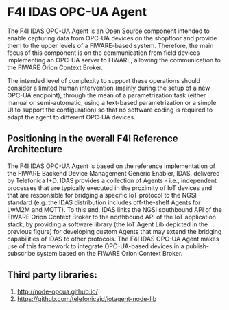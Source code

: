 # F4I IDAS OPC-UA Agent
The F4I IDAS OPC-UA Agent is an Open Source component intended to enable capturing data from OPC-UA devices on the shopfloor and provide them to the upper levels of a FIWARE-based system. Therefore, the main focus of this component is on the communication from field devices implementing an OPC-UA server to FIWARE, allowing the communication to the FIWARE Orion Context Broker.

The intended level of complexity to support these operations should consider a limited human intervention (mainly during the setup of a new OPC-UA endpoint), through the mean of a parametrization task (either manual or semi-automatic, using a text-based parametrization or a simple UI to support the configuration) so that no software coding is required to adapt the agent to different OPC-UA devices.


## Positioning in the overall F4I Reference Architecture
The F4I IDAS OPC-UA Agent is based on the reference implementation of the FIWARE Backend Device Management Generic Enabler, IDAS, delivered by Telefonica I+D.
IDAS provides a collection of Agents - i.e., independent processes that are typically executed in the proximity of IoT devices and that are responsible for bridging a specific IoT protocol to the NGSI standard (e.g. the IDAS distribution includes off-the-shelf Agents for LwM2M and MQTT). To this end, IDAS links the NGSI southbound API of the FIWARE Orion Context Broker to the northbound API of the IoT application stack, by providing a software library (the IoT Agent Lib depicted in the previous figure) for developing custom Agents that may extend the bridging capabilities of IDAS to other protocols. The F4I IDAS OPC-UA Agent makes use of this framework to integrate OPC-UA-based devices in a publish-subscribe system based on the FIWARE Orion Context Broker.

## Third party libraries:
1. http://node-opcua.github.io/
2. https://github.com/telefonicaid/iotagent-node-lib
